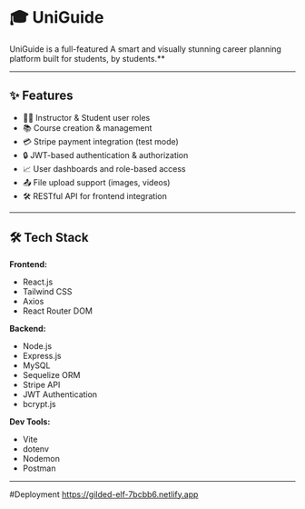# 🎓 UniGuide

UniGuide is a full-featured A smart and visually stunning career planning platform built for students, by students.**  


---

## ✨ Features

- 🧑‍🏫 Instructor & Student user roles
- 📚 Course creation & management
- 💳 Stripe payment integration (test mode)
- 🔒 JWT-based authentication & authorization
- 📈 User dashboards and role-based access
- 📤 File upload support (images, videos)
- 🛠️ RESTful API for frontend integration

---

## 🛠️ Tech Stack

**Frontend:**
- React.js
- Tailwind CSS
- Axios
- React Router DOM

**Backend:**
- Node.js
- Express.js
- MySQL
- Sequelize ORM
- Stripe API
- JWT Authentication
- bcrypt.js

**Dev Tools:**
- Vite
- dotenv
- Nodemon
- Postman

---

#Deployment 
https://gilded-elf-7bcbb6.netlify.app

